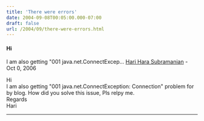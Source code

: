 ```yaml
---
title: 'There were errors'
date: 2004-09-08T00:05:00.000-07:00
draft: false
url: /2004/09/there-were-errors.html
---
```


#### Hi  
I am also getting "001 java.net.ConnectExcep...
[Hari Hara Subramanian](https://www.blogger.com/profile/15048147151211498970 "noreply@blogger.com") - <time datetime="2006-10-29T06:54:00.000-08:00">Oct 0, 2006</time>

Hi  
I am also getting "001 java.net.ConnectException: Connection" problem for by blog. How did you solve this issue, Pls relpy me.  
Regards  
Hari
<hr />
